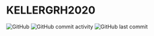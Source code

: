 <h1>KELLERGRH2020</h1>

<img alt="GitHub" src="https://img.shields.io/github/license/lizardman2297/KELLERGRH2020?style=for-the-badge"> <img alt="GitHub commit activity" src="https://img.shields.io/github/commit-activity/m/lizardman2297/KELLERGRH2020?style=for-the-badge"> <img alt="GitHub last commit" src="https://img.shields.io/github/last-commit/lizardman2297/KELLERGRH2020?style=for-the-badge">
